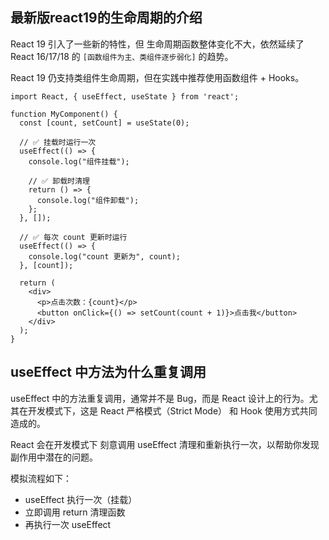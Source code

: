 ## 最新版react19的生命周期的介绍

React 19 引入了一些新的特性，但 生命周期函数整体变化不大，依然延续了 React 16/17/18 的 `[函数组件为主、类组件逐步弱化]` 的趋势。

React 19 仍支持类组件生命周期，但在实践中推荐使用函数组件 + Hooks。

```
import React, { useEffect, useState } from 'react';

function MyComponent() {
  const [count, setCount] = useState(0);

  // ✅ 挂载时运行一次
  useEffect(() => {
    console.log("组件挂载");

    // ✅ 卸载时清理
    return () => {
      console.log("组件卸载");
    };
  }, []);

  // ✅ 每次 count 更新时运行
  useEffect(() => {
    console.log("count 更新为", count);
  }, [count]);

  return (
    <div>
      <p>点击次数：{count}</p>
      <button onClick={() => setCount(count + 1)}>点击我</button>
    </div>
  );
}
```

## useEffect 中方法为什么重复调用

useEffect 中的方法重复调用，通常并不是 Bug，而是 React 设计上的行为。尤其在开发模式下，这是 React 严格模式（Strict Mode） 和 Hook 使用方式共同造成的。

React 会在开发模式下 刻意调用 useEffect 清理和重新执行一次，以帮助你发现副作用中潜在的问题。

模拟流程如下：
- useEffect 执行一次（挂载）
- 立即调用 return 清理函数
- 再执行一次 useEffect


